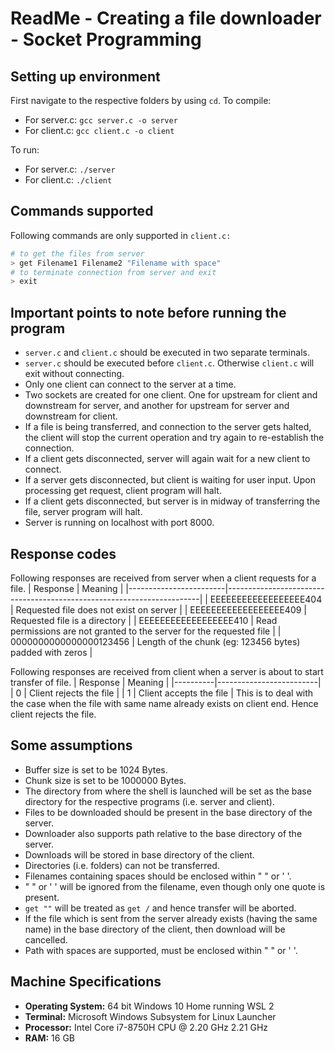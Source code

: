 # ReadMe - Creating a file downloader - Socket Programming

## Setting up environment

First navigate to the respective folders by using `cd`.
To compile:

- For server.c: `gcc server.c -o server`
- For client.c: `gcc client.c -o client`

To run:

- For server.c: `./server`
- For client.c: `./client`

## Commands supported

Following commands are only supported in `client.c:`

```sh
# to get the files from server
> get Filename1 Filename2 "Filename with space"
# to terminate connection from server and exit
> exit
```

## Important points to note before running the program

- `server.c` and `client.c` should be executed in two separate terminals.
- `server.c` should be executed before `client.c`. Otherwise `client.c` will exit without connecting.
- Only one client can connect to the server at a time.
- Two sockets are created for one client. One for upstream for client and downstream for server, and another for upstream for server and downstream for client.
- If a file is being transferred, and connection to the server gets halted, the client will stop the current operation and try again to re-establish the connection.
- If a client gets disconnected, server will again wait for a new client to connect.
- If a server gets disconnected, but client is waiting for user input. Upon processing get request, client program will halt.
- If a client gets disconnected, but server is in midway of transferring the file, server program will halt.
- Server is running on localhost with port 8000.

## Response codes

Following responses are received from server when a client requests for a file.
| Response | Meaning |
|------------------------|-----------------------------------------------------------------------|
| EEEEEEEEEEEEEEEEEE404 | Requested file does not exist on server |
| EEEEEEEEEEEEEEEEEE409 | Requested file is a directory |
| EEEEEEEEEEEEEEEEEE410 | Read permissions are not granted to the server for the requested file |
| 0000000000000000123456 | Length of the chunk (eg: 123456 bytes) padded with zeros |

Following responses are received from client when a server is about to start transfer of file.
| Response | Meaning |
|----------|-------------------------|
| 0 | Client rejects the file |
| 1 | Client accepts the file |
This is to deal with the case when the file with same name already exists on client end. Hence client rejects the file.

## Some assumptions

- Buffer size is set to be 1024 Bytes.
- Chunk size is set to be 1000000 Bytes.
- The directory from where the shell is launched will be set as the base directory for the respective programs (i.e. server and client).
- Files to be downloaded should be present in the base directory of the server.
- Downloader also supports path relative to the base directory of the server.
- Downloads will be stored in base directory of the client.
- Directories (i.e. folders) can not be transferred.
- Filenames containing spaces should be enclosed within " " or ' '.
- " " or ' ' will be ignored from the filename, even though only one quote is present.
- `get ""` will be treated as `get /` and hence transfer will be aborted.
- If the file which is sent from the server already exists (having the same name) in the base directory of the client, then download will be cancelled.
- Path with spaces are supported, must be enclosed within " " or ' '.

## Machine Specifications

- **Operating System:** 64 bit Windows 10 Home running WSL 2
- **Terminal:** Microsoft Windows Subsystem for Linux Launcher
- **Processor:** Intel Core i7-8750H CPU @ 2.20 GHz 2.21 GHz
- **RAM:** 16 GB
